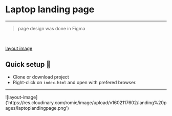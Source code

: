 # Laptop landing page

<hr />

<blockquote>
    page design was done in Figma
</blockquote>

<br>

[layout image](dsdsdsddsd)

## Quick setup 🚀

-   Clone or download project
-   Right-click on `index.html` and open with prefered browser.
<hr />
![layout-image]('https://res.cloudinary.com/romie/image/upload/v1602117602/landing%20pages/laptoplandingpage.png')
